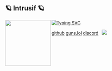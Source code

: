 ## 🪐 Intrusif 🪐

<!--
**qaep/qaep** is a ✨ _special_ ✨ repository because its `README.md` (this file) appears on your GitHub profile.

Here are some ideas to get you started:

- 🔭 I’m currently working on ...
- 🌱 I’m currently learning ...
- 👯 I’m looking to collaborate on ...
- 🤔 I’m looking for help with ...
- 💬 Ask me about ...
- 📫 How to reach me: ...
- 😄 Pronouns: ...
- ⚡ Fun fact: ...
-->

[![Typing SVG](https://readme-typing-svg.herokuapp.com?font=Inter&size=30&duration=3800&pause=1000&color=FFFFFF&width=435&lines=intrusif)](https://git.io/typing-svg)
<img align="left" src="https://i.imgur.com/E7RNrjt.png" width="147"/>

[github](https://github.com/qaaep)
[guns.lol](https://guns.lol/intrusif) 
[discord](https://discord.com/users/1119309218340671639)
&zwnj; 
&zwnj; 
![](https://komarev.com/ghpvc/?username=qaep)
